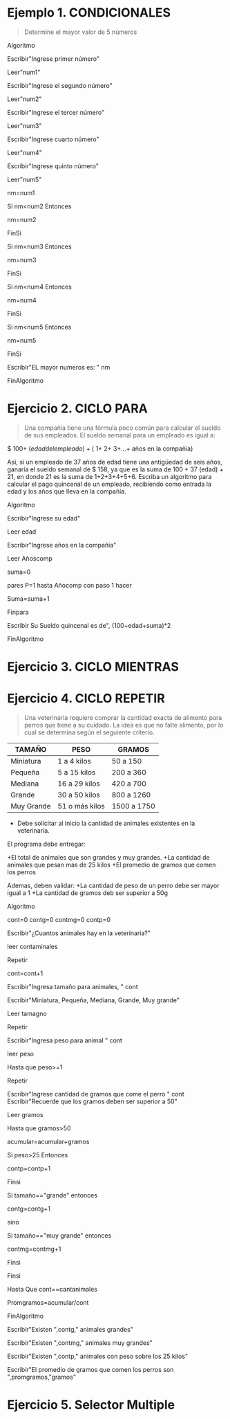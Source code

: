 # Ejemplo 1. CONDICIONALES

>Determine el mayor valor de 5 números

Algoritmo

Escribir"Ingrese primer número"

Leer"num1"

Escribir"Ingrese el segundo número"

Leer"num2"

Escribir"Ingrese el tercer número"

Leer"num3"

Escribir"Ingrese cuarto número"

Leer"num4"

Escribir"Ingrese quinto número"

Leer"num5"

nm=num1

Si nm<num2 Entonces

nm=num2

FinSi

Si nm<num3 Entonces

nm=num3

FinSi

Si nm<num4 Entonces

nm=num4

FinSi

Si nm<num5 Entonces

nm=num5

FinSi

Escribir"EL mayor numeros es: " nm

FinAlgoritmo

# Ejercicio 2. CICLO PARA

>Una compañía tiene una fórmula poco común para calcular el sueldo de sus empleados. El sueldo semanal para un empleado es igual a:

$ 100+ $(edad del empleado) + ($ 1+ 2+ 3+...+ años en la compañía)

Así, si un empleado de 37 años de edad tiene una antigüedad de seis años, ganaría el sueldo semanal de $ 158, ya que es la suma de 100 + 37 (edad) + 21, en donde 21 es la suma de 1+2+3+4+5+6. Escriba un algoritmo para calcular el pago quincenal de un empleado, recibiendo como entrada la edad y los años que lleva en la compañía.

Algoritmo

Escribir"Ingrese su edad"

Leer edad

Escribir"Ingrese años en la compañia"

Leer Añoscomp

suma=0

pares P=1 hasta Añocomp con paso 1 hacer

Suma=suma+1

Finpara

Escribir Su Sueldo quincenal es de", (100+edad+suma)*2

FinAlgoritmo

# Ejercicio 3. CICLO MIENTRAS

> 

# Ejercicio 4. CICLO REPETIR

> Una veterinaria requiere comprar la cantidad exacta de alimento para perros que tiene a su cuidado. La idea es que no falte alimento, por lo cual se determina según el seguiente criterio.

|TAMAÑO|PESO|GRAMOS|
|-------|------|------|
|Miniatura|1 a 4 kilos|50 a 150|
|Pequeña|5 a 15 kilos|200 a 360|
|Mediana|16 a 29 kilos|420 a 700|
|Grande|30 a 50 kilos|800 a 1260|
|Muy Grande|51 o más kilos|1500 a 1750|

- Debe solicitar al inicio la cantidad de animales existentes en la veterinaria.

El programa debe entregar:

+El total de animales que son grandes y muy grandes.
+La cantidad de animales que pesan mas de 25 kilos
+El promedio de gramos que comen los perros

Ademas, deben validar:
+La cantidad de peso de un perro debe ser mayor igual a 1
+La cantidad de gramos deb ser superior a 50g

Algoritmo

cont=0
contg=0
contmg=0
contp=0

Escribir"¿Cuantos animales hay en la veterinaria?"

leer contaminales


Repetir

cont=cont+1

Escribir"Ingresa tamaño para animales, " cont

Escribir"Miniatura, Pequeña, Mediana, Grande, Muy grande"

Leer tamagno


Repetir 

Escribir"Ingresa peso para animal " cont

leer peso

Hasta que peso>=1


Repetir

Escribir"Ingrese cantidad de gramos que come el perro " cont
Escribir"Recuerde que los gramos deben ser superior a 50"

Leer gramos

Hasta que gramos>50

acumular=acumular+gramos

Si peso>25 Entonces

contp=contp+1

Finsi

Si tamaño=="grande" entonces

contg=contg+1

sino

Si tamaño=="muy grande" entonces

contmg=contmg+1

Finsi

Finsi

Hasta Que cont==cantanimales

Promgramos=acumular/cont

FinAlgoritmo

Escribir"Existen ",contg," animales grandes"

Escribir"Existen ",contmg," animales muy grandes"

Escribir"Existen ",contp," animales con peso sobre los 25 kilos"

Escribir"El promedio de gramos que comen los perros son ",promgramos,"gramos"

# Ejercicio 5. Selector Multiple

>  